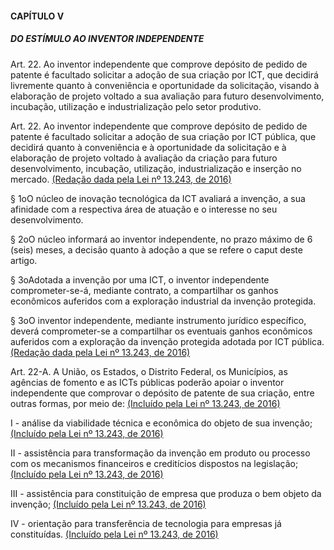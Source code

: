 
#### CAPÍTULO V

##### DO ESTÍMULO AO INVENTOR INDEPENDENTE

Art. 22. Ao inventor independente que comprove depósito de pedido de patente é facultado solicitar a adoção de sua criação por ICT, que decidirá livremente quanto à conveniência e oportunidade da solicitação, visando à elaboração de projeto voltado a sua avaliação para futuro desenvolvimento, incubação, utilização e industrialização pelo setor produtivo.

Art. 22. Ao inventor independente que comprove depósito de pedido de patente é facultado solicitar a adoção de sua criação por ICT pública, que decidirá quanto à conveniência e à oportunidade da solicitação e à elaboração de projeto voltado à avaliação da criação para futuro desenvolvimento, incubação, utilização, industrialização e inserção no mercado.          [\(Redação dada pela Lei nº 13.243, de 2016\)](http://www.planalto.gov.br/CCIVIL_03/_Ato2015-2018/2016/Lei/L13243.htm#art2)

§ 1oO núcleo de inovação tecnológica da ICT avaliará a invenção, a sua afinidade com a respectiva área de atuação e o interesse no seu desenvolvimento.

§ 2oO núcleo informará ao inventor independente, no prazo máximo de 6 \(seis\) meses, a decisão quanto à adoção a que se refere o caput deste artigo.

§ 3oAdotada a invenção por uma ICT, o inventor independente comprometer-se-á, mediante contrato, a compartilhar os ganhos econômicos auferidos com a exploração industrial da invenção protegida.

§ 3oO inventor independente, mediante instrumento jurídico específico, deverá comprometer-se a compartilhar os eventuais ganhos econômicos auferidos com a exploração da invenção protegida adotada por ICT pública.[\(Redação dada pela Lei nº 13.243, de 2016\)](http://www.planalto.gov.br/CCIVIL_03/_Ato2015-2018/2016/Lei/L13243.htm#art2)

Art. 22-A. A União, os Estados, o Distrito Federal, os Municípios, as agências de fomento e as ICTs públicas poderão apoiar o inventor independente que comprovar o depósito de patente de sua criação, entre outras formas, por meio de:          [\(Incluído pela Lei nº 13.243, de 2016\)](http://www.planalto.gov.br/CCIVIL_03/_Ato2015-2018/2016/Lei/L13243.htm#art2)

I - análise da viabilidade técnica e econômica do objeto de sua invenção;          [\(Incluído pela Lei nº 13.243, de 2016\)](http://www.planalto.gov.br/CCIVIL_03/_Ato2015-2018/2016/Lei/L13243.htm#art2)

II - assistência para transformação da invenção em produto ou processo com os mecanismos financeiros e creditícios dispostos na legislação;          [\(Incluído pela Lei nº 13.243, de 2016\)](http://www.planalto.gov.br/CCIVIL_03/_Ato2015-2018/2016/Lei/L13243.htm#art2)

III - assistência para constituição de empresa que produza o bem objeto da invenção;          [\(Incluído pela Lei nº 13.243, de 2016\)](http://www.planalto.gov.br/CCIVIL_03/_Ato2015-2018/2016/Lei/L13243.htm#art2)

IV - orientação para transferência de tecnologia para empresas já constituídas.         [\(Incluído pela Lei nº 13.243, de 2016\)](http://www.planalto.gov.br/CCIVIL_03/_Ato2015-2018/2016/Lei/L13243.htm#art2)
